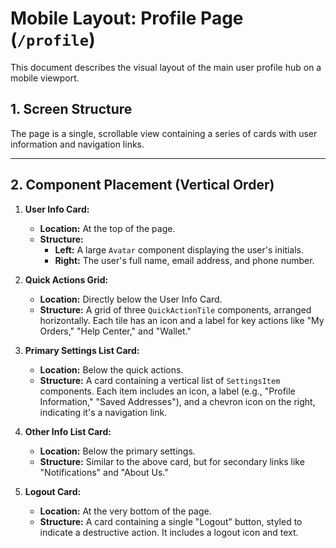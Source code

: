 # Mobile Layout: Profile Page (`/profile`)

This document describes the visual layout of the main user profile hub on a mobile viewport.

## 1. Screen Structure

The page is a single, scrollable view containing a series of cards with user information and navigation links.

---

## 2. Component Placement (Vertical Order)

1.  **User Info Card:**
    -   **Location:** At the top of the page.
    -   **Structure:**
        -   **Left:** A large `Avatar` component displaying the user's initials.
        -   **Right:** The user's full name, email address, and phone number.

2.  **Quick Actions Grid:**
    -   **Location:** Directly below the User Info Card.
    -   **Structure:** A grid of three `QuickActionTile` components, arranged horizontally. Each tile has an icon and a label for key actions like "My Orders," "Help Center," and "Wallet."

3.  **Primary Settings List Card:**
    -   **Location:** Below the quick actions.
    -   **Structure:** A card containing a vertical list of `SettingsItem` components. Each item includes an icon, a label (e.g., "Profile Information," "Saved Addresses"), and a chevron icon on the right, indicating it's a navigation link.

4.  **Other Info List Card:**
    -   **Location:** Below the primary settings.
    -   **Structure:** Similar to the above card, but for secondary links like "Notifications" and "About Us."

5.  **Logout Card:**
    -   **Location:** At the very bottom of the page.
    -   **Structure:** A card containing a single "Logout" button, styled to indicate a destructive action. It includes a logout icon and text.
